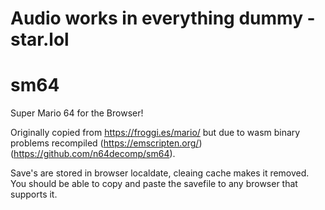 # Audio works in everything dummy - star.lol

# sm64
Super Mario 64 for the Browser!

Originally copied from https://froggi.es/mario/ but due to wasm binary problems recompiled (https://emscripten.org/) (https://github.com/n64decomp/sm64).

Save's are stored in browser localdate, cleaing cache makes it removed. You should be able to copy and paste the savefile to any browser that supports it.
